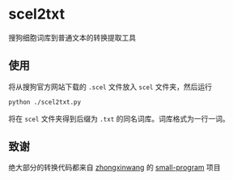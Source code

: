 # scel2txt

搜狗细胞词库到普通文本的转换提取工具

## 使用
将从搜狗官方网站下载的 `.scel` 文件放入 `scel` 文件夹，然后运行

```bash
python ./scel2txt.py
```

将在 `scel` 文件夹得到后缀为 `.txt` 的同名词库。词库格式为一行一词。

## 致谢
绝大部分的转换代码都来自 [zhongxinwang](https://github.com/xwzhong) 的 [small-program](https://github.com/xwzhong/small-program) 项目